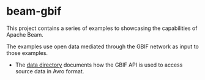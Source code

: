 # beam-gbif

This project contains a series of examples to showcasing the capabilities of Apache Beam.

The examples use open data mediated through the GBIF network as input to those examples.

 - The [data directory](./data/README.md) documents how the GBIF API is used to access source data in Avro format. 